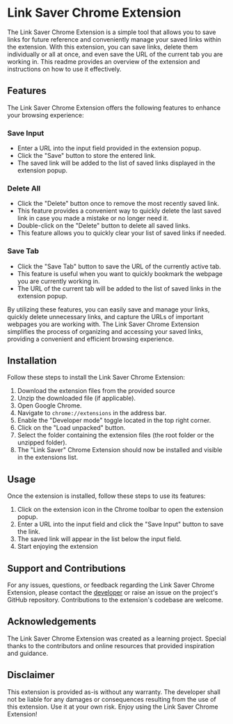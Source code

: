 # Link Saver Chrome Extension

The Link Saver Chrome Extension is a simple tool that allows you to save links for future reference and conveniently manage your saved links within the extension. With this extension, you can save links, delete them individually or all at once, and even save the URL of the current tab you are working in. This readme provides an overview of the extension and instructions on how to use it effectively.

## Features

The Link Saver Chrome Extension offers the following features to enhance your browsing experience:

### Save Input
- Enter a URL into the input field provided in the extension popup.
- Click the "Save" button to store the entered link.
- The saved link will be added to the list of saved links displayed in the extension popup.

### Delete All

- Click the "Delete" button once to remove the most recently saved link.
- This feature provides a convenient way to quickly delete the last saved link in case you made a mistake or no longer need it.
- Double-click on the "Delete" button to delete all saved links.
- This feature allows you to quickly clear your list of saved links if needed.

### Save Tab
- Click the "Save Tab" button to save the URL of the currently active tab.
- This feature is useful when you want to quickly bookmark the webpage you are currently working in.
- The URL of the current tab will be added to the list of saved links in the extension popup.

By utilizing these features, you can easily save and manage your links, quickly delete unnecessary links, and capture the URLs of important webpages you are working with. The Link Saver Chrome Extension simplifies the process of organizing and accessing your saved links, providing a convenient and efficient browsing experience.

## Installation

Follow these steps to install the Link Saver Chrome Extension:

1. Download the extension files from the provided source
2. Unzip the downloaded file (if applicable).
3. Open Google Chrome.
4. Navigate to `chrome://extensions` in the address bar.
5. Enable the "Developer mode" toggle located in the top right corner.
6. Click on the "Load unpacked" button.
7. Select the folder containing the extension files (the root folder or the unzipped folder).
8. The "Link Saver" Chrome Extension should now be installed and visible in the extensions list.

## Usage

Once the extension is installed, follow these steps to use its features:

1. Click on the extension icon in the Chrome toolbar to open the extension popup.
2. Enter a URL into the input field and click the "Save Input" button to save the link.
3. The saved link will appear in the list below the input field.
4. Start enjoying the extension

## Support and Contributions

For any issues, questions, or feedback regarding the Link Saver Chrome Extension, please contact the [developer](Afolabireedwan@gmail.com) or raise an issue on the project's GitHub repository.
Contributions to the extension's codebase are welcome. 

## Acknowledgements

The Link Saver Chrome Extension was created as a learning project. Special thanks to the contributors and online resources that provided inspiration and guidance.

## Disclaimer

This extension is provided as-is without any warranty. The developer shall not be liable for any damages or consequences resulting from the use of this extension. Use it at your own risk.
Enjoy using the Link Saver Chrome Extension!